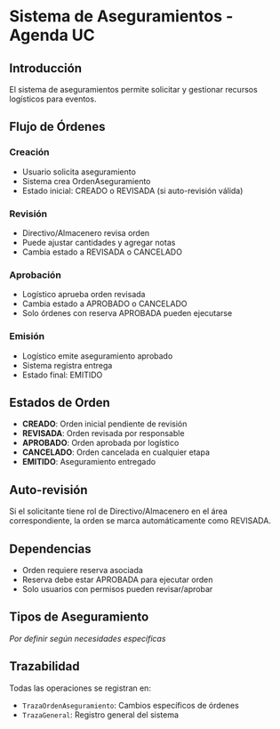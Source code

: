 # Sistema de Aseguramientos - Agenda UC

## Introducción

El sistema de aseguramientos permite solicitar y gestionar recursos logísticos para eventos.

## Flujo de Órdenes

### Creación
- Usuario solicita aseguramiento
- Sistema crea OrdenAseguramiento
- Estado inicial: CREADO o REVISADA (si auto-revisión válida)

### Revisión
- Directivo/Almacenero revisa orden
- Puede ajustar cantidades y agregar notas
- Cambia estado a REVISADA o CANCELADO

### Aprobación
- Logístico aprueba orden revisada
- Cambia estado a APROBADO o CANCELADO
- Solo órdenes con reserva APROBADA pueden ejecutarse

### Emisión
- Logístico emite aseguramiento aprobado
- Sistema registra entrega
- Estado final: EMITIDO

## Estados de Orden

- **CREADO**: Orden inicial pendiente de revisión
- **REVISADA**: Orden revisada por responsable
- **APROBADO**: Orden aprobada por logístico
- **CANCELADO**: Orden cancelada en cualquier etapa
- **EMITIDO**: Aseguramiento entregado

## Auto-revisión

Si el solicitante tiene rol de Directivo/Almacenero en el área correspondiente, la orden se marca automáticamente como REVISADA.

## Dependencias

- Orden requiere reserva asociada
- Reserva debe estar APROBADA para ejecutar orden
- Solo usuarios con permisos pueden revisar/aprobar

## Tipos de Aseguramiento

*Por definir según necesidades específicas*

## Trazabilidad

Todas las operaciones se registran en:
- `TrazaOrdenAseguramiento`: Cambios específicos de órdenes
- `TrazaGeneral`: Registro general del sistema